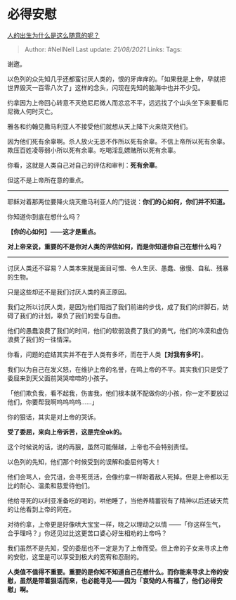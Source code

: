 # 必得安慰
[人的出生为什么是这么随意的呢？](https://www.zhihu.com/question/354306790/answer/883800826)

> Author: #NellNell
Last update: *21/08/2021*
Links:
Tags:

谢邀。

以色列的众先知几乎还都蛮讨厌人类的，恨的牙痒痒的。「如果我是上帝，早就把世界毁灭一百零八次了」这样的念头，闪现在先知的脑海中也并不少见。

约拿因为上帝回心转意不灭绝尼尼微人而忿忿不平，远远找了个山头坐下来要看尼尼微人何时灭亡。

雅各和约翰见撒马利亚人不接受他们就想从天上降下火来烧灭他们。

因为他们死有余辜啊。杀人放火无恶不作所以死有余辜。不信上帝所以死有余辜。欺压百姓凌辱弱小所以死有余辜。吃喝淫乱嫖赌所以死有余辜。

你看，这就是人类自己对自己的评估和审判：**死有余辜**。

但这不是上帝所在意的重点。

---

耶稣对着那两位要降火烧灭撒马利亚人的门徒说：**你们的心如何，你们并不知道。**

你知道你到底在想什么吗？

**【你的心如何】——这才是重点。**

**对上帝来说，重要的不是你对人类的评估如何，而是你知道你自己在想什么吗？**

---

讨厌人类还不容易？人类本来就是面目可憎、令人生厌、愚蠢、傲慢、自私、残暴的生物。

只是这些却还不是我们讨厌人类的真正原因。

我们之所以讨厌人类，是因为他们阻挡了我们前进的步伐，成了我们的绊脚石，妨碍了我们的计划，辜负了我们的爱与自由。

他们的愚蠢浪费了我们的时间，他们的软弱浪费了我们的勇气，他们的冷漠和虚伪浪费了我们的一往情深。

你看，问题的症结其实并不在于人类有多坏，而在于人类【**对我有多坏**】。

我们以为自己在发义怒，在维护上帝的名誉，在鸣上帝的不平。其实我们只是受了委屈来到天父面前哭哭啼啼的小孩子。

「他们欺负我，看不起我，伤害我，他们根本就不配做你的小孩，你一定不要放过他们，你要帮我啊呜呜呜呜……」

你的狠话，其实是对上帝的哭诉。

**受了委屈，来向上帝诉苦，这是完全ok的。**

这个时候说的话，说的再狠，虽然可能僭越，上帝也不会特别责怪。

以色列的先知，他们那个时候受到的误解和委屈何等大！

他们会骂人，会咒诅，会寻死觅活，会像约拿一样盼着敌人死掉。但是上帝都以无比的耐心、温柔和慈爱待他们。

他给寻死的以利亚准备吃的喝的，哄他睡了，当他养精蓄锐有了精神以后还破天荒的让他看到上帝的同在。

对待约拿，上帝更是好像哄大宝宝一样，晓之以理动之以情 ——「你这样生气，合乎理吗？」你还见过比这更苦口婆心好生相劝的上帝吗？

我们虽然不是先知，受的委屈也不一定是为了上帝而受。但上帝的子女来寻求上帝的安慰，这里是可以享受到极大的宽宥和忍耐的。

**人类值不值得不重要。重要的是你知不知道自己在想什么。而你能来寻求上帝的安慰，虽然是带着狠话而来，也必能寻见——因为「哀恸的人有福了，他们必得安慰」啊。**
